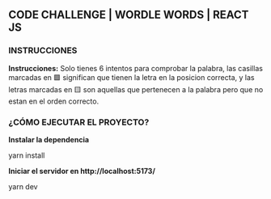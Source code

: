 ## CODE CHALLENGE | WORDLE WORDS | REACT JS

### INSTRUCCIONES

**Instrucciones:** Solo tienes 6 intentos para comprobar la palabra, las casillas marcadas en 🟩 significan que tienen la letra en la posicion correcta, y las letras marcadas en 🟨 son aquellas que pertenecen a la palabra pero que no estan en el orden correcto.

### ¿CÓMO EJECUTAR EL PROYECTO?

**Instalar la dependencia**

yarn install

**Iniciar el servidor en http://localhost:5173/**

yarn dev
